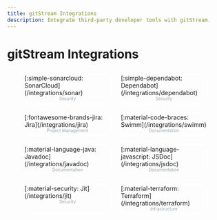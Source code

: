 ```yaml
---
title: gitStream Integrations
description: Integrate third-party developer tools with gitStream.
---
```

# gitStream Integrations

<div class="integrations" markdown="1">

<div class="integrations-card" markdown="1">
<div class="integrations-card-title" markdown="1">
[:simple-sonarcloud: SonarCloud](/integrations/sonar)
</div>
<div class="integrations-card-labels">
Security
</div>
</div>

<div class="integrations-card" markdown="1">
<div class="integrations-card-title" markdown="1">
[:simple-dependabot: Dependabot](/integrations/dependabot)
</div>
<div class="integrations-card-labels">
Security
</div>
</div>

<div class="integrations-card" markdown="1">
<div class="integrations-card-title" markdown="1">
[:fontawesome-brands-jira: Jira](/integrations/jira)
</div>
<div class="integrations-card-labels">
Project Management
</div>
</div>

<div class="integrations-card" markdown="1">
<div class="integrations-card-title" markdown="1">
[:material-code-braces: Swimm](/integrations/swimm)
</div>
<div class="integrations-card-labels">
Documentation
</div>
</div>

<div class="integrations-card" markdown="1">
<div class="integrations-card-title" markdown="1">
[:material-language-java: Javadoc](/integrations/javadoc)
</div>
<div class="integrations-card-labels">
Documentation
</div>
</div>

<div class="integrations-card" markdown="1">
<div class="integrations-card-title" markdown="1">
[:material-language-javascript: JSDoc](/integrations/jsdoc)
</div>
<div class="integrations-card-labels">
Documentation
</div>
</div>

<div class="integrations-card" markdown="1">
<div class="integrations-card-title" markdown="1">
[:material-security: Jit](/integrations/jit)
</div>
<div class="integrations-card-labels">
Security
</div>
</div>

<div class="integrations-card" markdown="1">
<div class="integrations-card-title" markdown="1">
[:material-terraform: Terraform](/integrations/terraform)
</div>
<div class="integrations-card-labels">
Infrastructure
</div>
</div>

</div>



<style>
.integrations {
display:flex;
flex-wrap: wrap;
justify-content: center;
}
.integrations-card {
display: flex;
flex-direction: column;
align-items: center;
border: 2px solid white;
border-radius: 10px;
width: 200px;
margin: 10px;
}
.integrations-card-title p{
font-size: 1.2em;
margin-bottom: 1px;
}
.integrations-card-title a{
color: inherit;
}

.integrations-card-labels {
font-size: 0.7em;
color: #9aa4ad; /* this is a medium grey color */
margin-bottom: 5px;
}
</style>
